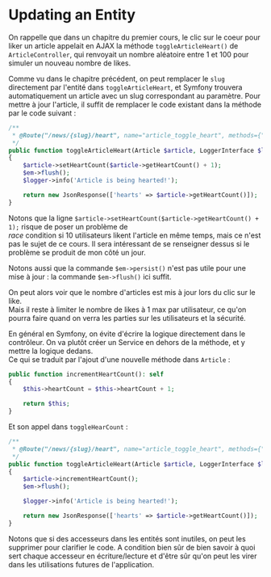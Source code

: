 # Updating an Entity

On rappelle que dans un chapitre du premier cours, le clic sur le coeur pour liker un article appelait 
en AJAX la méthode `toggleArticleHeart()` de `ArticleController`, qui renvoyait un nombre aléatoire entre 
1 et 100 pour simuler un nouveau nombre de likes.  

Comme vu dans le chapitre précédent, on peut remplacer le `slug` directement par l'entité dans `toggleArticleHeart`, 
et Symfony trouvera automatiquement un article avec un slug correspondant au paramètre. Pour mettre à jour l'article, 
il suffit de remplacer le code existant dans la méthode par le code suivant :
```PHP
/**
 * @Route("/news/{slug}/heart", name="article_toggle_heart", methods={"POST"})
 */
public function toggleArticleHeart(Article $article, LoggerInterface $logger, EntityManagerInterface $em)
{
    $article->setHeartCount($article->getHeartCount() + 1);
    $em->flush();
    $logger->info('Article is being hearted!');

    return new JsonResponse(['hearts' => $article->getHeartCount()]);
}
```

Notons que la ligne `$article->setHeartCount($article->getHeartCount() + 1);` risque de poser un problème de  
_race_ condition si 10 utilisateurs likent l'article en même temps, mais ce n'est pas le sujet de ce cours. Il sera 
intéressant de se renseigner dessus si le problème se produit de mon côté un jour.

Notons aussi que la commande `$em->persist()` n'est pas utile pour une mise à jour : la commande `$em->flush()` ici suffit. 

On peut alors voir que le nombre d'articles est mis à jour lors du clic sur le like.  
Mais il reste à limiter le nombre de likes à 1 max par utilisateur, ce qu'on pourra faire quand on verra les parties sur les utilisateurs
et la sécurité.  

En général en Symfony, on évite d'écrire la logique directement dans le contrôleur. On va plutôt créer un Service
en dehors de la méthode, et y mettre la logique dedans.  
Ce qui se traduit par l'ajout d'une nouvelle méthode dans `Article` :
```PHP
public function incrementHeartCount(): self
{
    $this->heartCount = $this->heartCount + 1;

    return $this;
}
```
Et son appel dans `toggleHearCount` : 
```PHP
/**
 * @Route("/news/{slug}/heart", name="article_toggle_heart", methods={"POST"})
 */
public function toggleArticleHeart(Article $article, LoggerInterface $logger, EntityManagerInterface $em)
{
    $article->incrementHeartCount();
    $em->flush();

    $logger->info('Article is being hearted!');

    return new JsonResponse(['hearts' => $article->getHeartCount()]);
}
```


Notons que si des accesseurs dans les entités sont inutiles, on peut les supprimer pour clarifier le code. 
A condition bien sûr de bien savoir à quoi sert chaque accesseur en écriture/lecture et d'être sûr qu'on peut les virer
dans les utilisations futures de l'application.